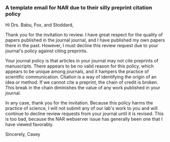 ### A template email for NAR due to their silly preprint citation policy

Hi Drs. Babu, Fox, and Stoddard,

Thank you for the invitation to review. I have great respect for the quality of papers published in the journal journal, and I have published my own papers there in the past. However, I must decline this review request due to your journal's policy against citing preprints.

Your journal policy is that articles in your journal may not cite preprints of manuscripts. There appears to be no valid reason for this policy, which appears to be unique among journals, and it hampers the practice of scientific communication. Citation is a way of identifying the origin of an idea or method. If we cannot cite a preprint, the chain of credit is broken. This break in the chain diminishes the value of any work published in your journal.

In any case, thank you for the invitation. Because this policy harms the practice of science, I will not submit any of our lab's work to you and will continue to decline review requests from your journal until it is revised. This is too bad, because the NAR webserver issue has generally been one that I have viewed favorably.

Sincerely,
Casey
